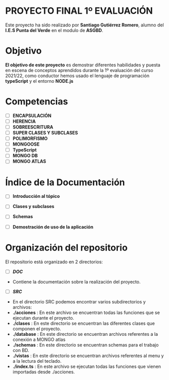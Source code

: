 # PROYECTO FINAL 1º EVALUACIÓN

Este proyecto ha sido realizado por **Santiago Gutiérrez Romero**, alumno del **I.E.S Punta del Verde** en el modulo de **ASGBD**.


# Objetivo

**El objetivo de este proyecto** es demostrar diferentes habilidades y puesta en escena de conceptos aprendidos durante la 1º evaluación del curso 2021/22, como conductor hemos usado el lenguaje de programación **typeScript** y el entorno **NODE.js**

# Competencias
 - [ ] **ENCAPSULACIÓN**
 - [ ] **HERENCIA**
 - [ ] **SOBREESCRITURA**
 - [ ] **SUPER CLASES Y SUBCLASES**
 - [ ] **POLIMORFISMO**
 - [ ] **MONGOOSE**
 - [ ] **TypeScript**
 - [ ] **MONGO DB**
 - [ ] **MONGO ATLAS**

# Índice de la Documentación


 - [ ] **Introducción al tópico**
 - [ ] **Clases y subclases**
 - [ ] **Schemas**
 - [ ] **Demostración de uso de la aplicación**



# Organización del repositorio

El repositorio está organizado en 2 directorios:

 - [ ] ***DOC***
 -  Contiene la documentación sobre la realización del proyecto.
 
 - [ ] ***SRC***
 -  En el directorio SRC podemos encontrar varios subdirectorios y archivos:
   - **./acciones** : En este archivo se encuentran todas las funciones que se ejecutan durante el proyecto.
   - **./clases** : En este directorio se encuentran las diferentes clases que componen el proyecto.
   - **./database** : En este directorio se encuentran archivos referentes a la conexión a MONGO atlas
   - **./schemas** : En este directorio se encuentran schemas para el trabajo con BD.
   - **./vistas** : En este directorio se encuentran archivos referentes al menu y a la lectura del teclado.
   - **./index.ts** : En este archivo se ejecutan todas las funciones que vienen importadas desde ./acciones.
   

